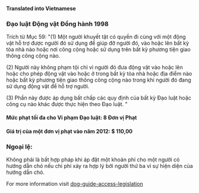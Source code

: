#### **Translated into Vietnamese**

### Đạo luật Động vật Đồng hành 1998

Trích từ Mục 59:
"(1) Một người khuyết tật có quyền đi cùng với một động vật hỗ trợ được người đó sử dụng để giúp đỡ người đó, vào hoặc lên bất kỳ tòa nhà nào hoặc nơi công cộng hoặc sử dụng trên bất kỳ phương tiện giao thông công cộng nào.

(2) Người này không phạm tội chỉ vì người đó đưa động vật vào hoặc lên hoặc cho phép động vật vào hoặc ở trong bất kỳ tòa nhà hoặc địa điểm nào hoặc bất kỳ phương tiện giao thông công cộng nào trong khi người đó đang sử dụng động vật để hỗ trợ người.

(3) Phần này được áp dụng bất chấp các quy định của bất kỳ Đạo luật hoặc công cụ nào khác được thực hiện theo Đạo luật. "

#### Mức phạt tối đa cho Vi phạm Đạo luật: 8 Đơn vị Phạt

#### Giá trị của một đơn vị phạt vào năm 2012: $ 110,00

### Ngoại lệ:
Không phải là bất hợp pháp khi áp đặt một khoản phí cho một người có hướng dẫn chó nếu chi phí xảy ra hợp lý bởi người thứ ba vì sự hiện diện của hướng dẫn chó.

For more information visit [dog-guide-access-legislation](https://www.bca.org.au/dog-guide-access-legislation/)